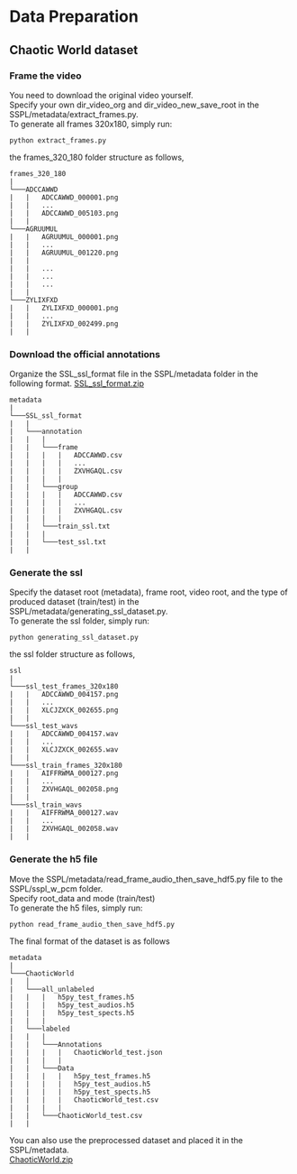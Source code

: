 # Data Preparation
## Chaotic World dataset
### Frame the video
You need to download the original video yourself.<br>
Specify your own dir_video_org and dir_video_new_save_root in the SSPL/metadata/extract_frames.py.<br>
To generate all frames 320x180, simply run:
```
python extract_frames.py
```
the frames_320_180 folder structure as follows,
```
frames_320_180
|
└───ADCCAWWD
|   |   ADCCAWWD_000001.png
|   |   ...
|   |   ADCCAWWD_005103.png
|   |   
└───AGRUUMUL
|   |   AGRUUMUL_000001.png
|   |   ...
|   |   AGRUUMUL_001220.png
|   |   
|   |   ...
|   |   ...
|   |   ...
|   |   
└───ZYLIXFXD
|   |   ZYLIXFXD_000001.png
|   |   ...
|   |   ZYLIXFXD_002499.png
|   |
```
### Download the official annotations
Organize the SSL_ssl_format file in the SSPL/metadata folder in the following format.
[SSL_ssl_format.zip](https://drive.google.com/file/d/1nE_17zGhEx4aIKv_8WVltyUWydEO2-d6/view?usp=drive_link)
```
metadata
|
└───SSL_ssl_format
|   |
|   └───annotation
|   |   |
|   |   └───frame
|   |   |   |   ADCCAWWD.csv
|   |   |   |   ...
|   |   |   |   ZXVHGAQL.csv
|   |   |   |
|   |   └───group
|   |   |   |   ADCCAWWD.csv
|   |   |   |   ...
|   |   |   |   ZXVHGAQL.csv
|   |   |   |   
|   |   └───train_ssl.txt
|   |   |
|   |   └───test_ssl.txt
|   | 
```

### Generate the ssl
Specify the dataset root (metadata), frame root, video root, and the type of produced dataset (train/test) in the SSPL/metadata/generating_ssl_dataset.py.<br>
To generate the ssl folder, simply run:
```
python generating_ssl_dataset.py
```
the ssl folder structure as follows,
```
ssl
|
└───ssl_test_frames_320x180
|   |   ADCCAWWD_004157.png
|   |   ...
|   |   XLCJZXCK_002655.png
|   |   
└───ssl_test_wavs
|   |   ADCCAWWD_004157.wav
|   |   ...
|   |   XLCJZXCK_002655.wav
|   |   
└───ssl_train_frames_320x180
|   |   AIFFRWMA_000127.png
|   |   ...
|   |   ZXVHGAQL_002058.png
|   |   
└───ssl_train_wavs
|   |   AIFFRWMA_000127.wav
|   |   ...
|   |   ZXVHGAQL_002058.wav
|   |   
```

### Generate the h5 file
Move the SSPL/metadata/read_frame_audio_then_save_hdf5.py file to the SSPL/sspl_w_pcm folder.<br>
Specify root_data and mode (train/test)<br>
To generate the h5 files, simply run:
```
python read_frame_audio_then_save_hdf5.py
```
The final format of the dataset is as follows
```
metadata
|
└───ChaoticWorld
|   │
|   └───all_unlabeled
|   |   |   h5py_test_frames.h5
|   |   |   h5py_test_audios.h5
|   |   |   h5py_test_spects.h5
|   |   |
|   └───labeled
|   |   |
|   |   └───Annotations
|   |   |   |   ChaoticWorld_test.json
|   |   |   |
|   |   └───Data
|   |   |   |   h5py_test_frames.h5
|   |   |   |   h5py_test_audios.h5
|   |   |   |   h5py_test_spects.h5
|   |   |   |   ChaoticWorld_test.csv
|   |   |   |
|   |   └───ChaoticWorld_test.csv
|   | 
```
You can also use the preprocessed dataset and placed it in the SSPL/metadata.<br>
[ChaoticWorld.zip](https://drive.google.com/file/d/12cDq-_KjnAsCJZXJF5DZb72zVY4hi0nW/view?usp=drive_link)
